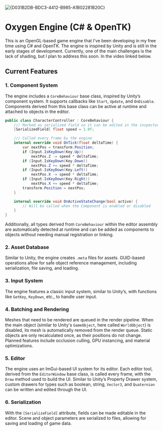 ![{D031B2DB-BDC3-4412-B985-A1B02281B20C}](https://github.com/user-attachments/assets/2368927e-3931-4b76-b787-434c99bad1ae)

# Oxygen Engine (C# & OpenTK)

This is an OpenGL-based game engine that I’ve been developing in my free time using C# and OpenTK. The engine is inspired by Unity and is still in the early stages of development. Currently, one of the main challenges is the lack of shading, but I plan to address this soon. In the video linked below.

## Current Features

### 1. Component System
The engine includes a `CoreBehaviour` base class, inspired by Unity’s component system. It supports callbacks like `Start`, `Update`, and `OnDisable`. Components derived from this base class can be active at runtime and attached to objects in the editor.
```csharp
public class CharacterController : CoreBehaviour {
    /// Marked as serialized field so it can be edited in the inspector
    [SerializedField] float speed = 1.0f;

    /// Called every frame by the engine
    internal override void OnTick(float deltaTime) {
        var nextPos = transform.Position;
        if (Input.IsKeyDown(Key.Up))
            nextPos.Z -= speed * deltaTime;
        if (Input.IsKeyDown(Key.Down))
            nextPos.Z += speed * deltaTime;
        if (Input.IsKeyDown(Key.Left))
            nextPos.X -= speed * deltaTime;
        if (Input.IsKeyDown(Key.Right))
            nextPos.X += speed * deltaTime;
        transform.Position = nextPos;
    }

    internal override void OnActiveStateChange(bool active) {
        // Will be called when the Component is enabled or disabled
    }
}
```
Additionally, all types derived from `CoreBehaviour` within the editor assembly are automatically detected at runtime and can be added as components to objects without needing manual registration or linking.

### 2. Asset Database
Similar to Unity, the engine creates `.meta` files for assets. GUID-based operations allow for safe object reference management, including serialization, file saving, and loading.

### 3. Input System
The engine features a classic input system, similar to Unity’s, with functions like `GetKey`, `KeyDown`, etc., to handle user input.

### 4. Batching and Rendering
Meshes that need to be rendered are queued in the render pipeline. When the main object (similar to Unity's `GameObject`, here called `WorldObject`) is disabled, its mesh is automatically removed from the render queue. Static objects are only recalculated once, as their positions do not change. Planned features include occlusion culling, GPU instancing, and material optimizations.

### 5. Editor
The engine uses an ImGui-based UI system for its editor. Each editor tool, derived from the `EditorWindow` base class, is called every frame, with the `Draw` method used to build the UI. Similar to Unity’s Property Drawer system, custom drawers for types such as boolean, string, `Vector3`, and `Quaternion` can be written and edited through the UI.

### 6. Serialization
With the `[SerializeField]` attribute, fields can be made editable in the editor. Scene and object parameters are serialized to files, allowing for saving and loading of game data.

